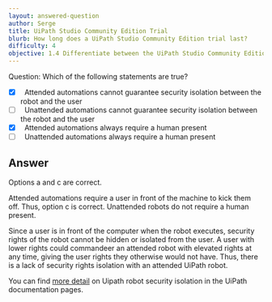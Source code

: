 ```yaml
---
layout: answered-question
author: Serge
title: UiPath Studio Community Edition Trial
blurb: How long does a UiPath Studio Community Edition trial last?
difficulty: 4
objective: 1.4 Differentiate between the UiPath Studio Community Edition versus the Enterprise Edition
---
```


Question: Which of the following statements are true?

- [x] &nbsp;  Attended automations cannot guarantee security isolation between the robot and the user
- [ ] &nbsp;  Unattended automations cannot guarantee security isolation between the robot and the user
- [x] &nbsp;  Attended automations always require a human present
- [ ] &nbsp;  Unattended automations always require a human present

## Answer

Options a and c are correct.

Attended automations require a user in front of the machine to kick them off. Thus, option c is correct. Unattended robots do not require a human present.

Since a user is in front of the computer when the robot executes, security rights of the robot cannot be hidden or isolated from the user. A user with lower rights could commandeer an attended robot with elevated rights at any time, giving the user rights they otherwise would not have. Thus, there is a lack of security rights isolation with an attended UiPath robot.

You can find [more detail](https://docs.uipath.com/orchestrator/docs/attended-vs-unattended-automation) on Uipath robot security isolation in the UiPath documentation pages.
